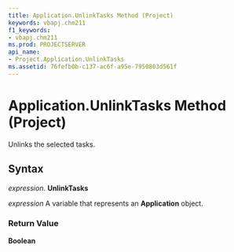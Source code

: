```yaml
---
title: Application.UnlinkTasks Method (Project)
keywords: vbapj.chm211
f1_keywords:
- vbapj.chm211
ms.prod: PROJECTSERVER
api_name:
- Project.Application.UnlinkTasks
ms.assetid: 76fefb0b-c137-ac6f-a95e-7950803d561f
---
```



# Application.UnlinkTasks Method (Project)

Unlinks the selected tasks.


## Syntax

 _expression_. **UnlinkTasks**

 _expression_ A variable that represents an **Application** object.


### Return Value

 **Boolean**


